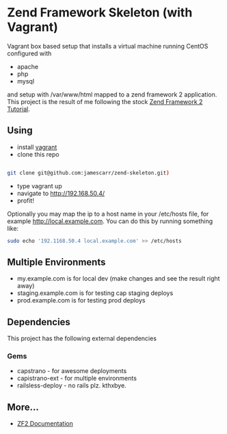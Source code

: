 # Zend Framework Skeleton (with Vagrant)
Vagrant box based setup that installs a virtual machine running CentOS
configured with 

* apache
* php
* mysql
      
and setup with /var/www/html mapped to a zend framework 2 application.
This project is the result of me following the stock [Zend Framework
2
Tutorial](http://zf2.readthedocs.org/en/latest/user-guide/overview.html).

## Using

- install [vagrant](http://www.vagrantup.com)
- clone this repo 

```bash

git clone git@github.com:jamescarr/zend-skeleton.git)

```
- type vagrant up
- navigate to http://192.168.50.4/
- profit!

Optionally you may map the ip to a host name in your /etc/hosts file,
for example http://local.example.com. You can do this by running
something like:

```bash
sudo echo '192.1168.50.4 local.example.com' >> /etc/hosts

```

## Multiple Environments
* my.example.com is for local dev (make changes and see the result right
away)
* staging.example.com is for testing cap staging deploys
* prod.example.com is for testing prod deploys


## Dependencies
This project has the following external dependencies 

### Gems
* capstrano - for awesome deployments
* capistrano-ext - for multiple environments
* railsless-deploy - no rails plz. kthxbye.


## More...
* [ZF2
Documentation](http://zf2.readthedocs.org/en/latest/index.html#userguide)
